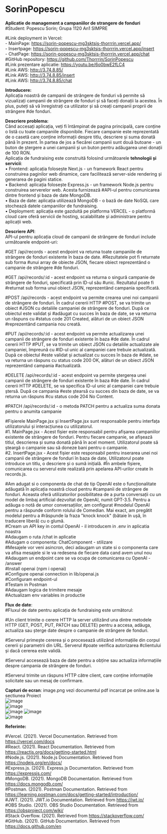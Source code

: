 # SorinPopescu
**Aplicatie de management a campaniilor de strangere de fonduri**     
#Student: Popescu Sorin; Grupa 1120 An1 SIMPRE

#Link deployment in Vercel:        
      - MainPage: https://sorin-popescu-mg3sktsis-thorrrin.vercel.app/    
      - Insertpage: https://sorin-popescu-mg3sktsis-thorrrin.vercel.app/insert     
      - ChatPage: https://sorin-popescu-mg3sktsis-thorrrin.vercel.app/chat     
#GitHub repository: https://github.com/Thorrrin/SorinPopescu    
#Link prezentare aplicatie: https://youtu.be/6o0bwE2fLC4       
#Link AWS: http://3.74.8.85/        
#Link AWS: http://3.74.8.85/insert       
#Link AWS: http://3.74.8.85/chat

**Introducere:**      
Aplicația noastră de campanii de strângere de fonduri vă permite să vizualizați campanii de strângere de fonduri și să faceți donații la acestea. În plus, puteți să vă înregistrați ca utilizator și să creați campanii proprii de strângere #de fonduri.

**Descriere problema:**    
Când accesați aplicația, veți fi întâmpinat de pagina principală, care conține o listă cu toate campaniile disponibile. Fiecare campanie este reprezentată de o casetă care conține informații despre titlu, descriere și suma donată până în prezent. În partea de jos a fiecărei campanii sunt două butoane - un buton de ștergere a unei campanii și un buton pentru adăugarea unei donații de 100 RON.    
Aplicația de fundraising este construită folosind următoarele **tehnologii și servicii**:    
•	Frontend: aplicația folosește Next.js - un framework React pentru construirea paginilor web dinamice, care facilitează server-side rendering și generarea de pagini statice.    
•	Backend: aplicația folosește Express.js - un framework Node.js pentru construirea serverelor web. Acesta furnizează #API-ul pentru comunicarea dintre frontend și baza de date MongoDB.     
•	Baza de date: aplicația utilizează MongoDB - o bază de date NoSQL care stochează datele campaniilor de fundraising.     
•	Deployment: aplicația este gazduită pe platforma VERCEL - o platformă cloud care oferă servicii de hosting, scalabilitate și administrare pentru aplicații web.


**Descriere API**:     
API-ul pentru aplicația cloud de campanii de strângere de fonduri include următoarele endpoint-uri:   

#GET /api/records - acest endpoint va returna toate campaniile de strângere de fonduri existente în baza de date. #Rezultatele pot fi returnate sub forma #unui array de obiecte JSON, fiecare obiect reprezentând o campanie de strângere #de fonduri.     

#GET /api/records/:id - acest endpoint va returna o singură campanie de strângere de fonduri, specificată prin ID-ul său #unic. Rezultatul poate fi #returnat sub forma unui obiect JSON, reprezentând campania specificată.      

#POST /api/records - acest endpoint va permite crearea unei noi campanii de strângere de fonduri. În cadrul cererii HTTP #POST, se va trimite un obiect #JSON cu detaliile campaniei de strângere de fonduri. După ce obiectul este validat și #adăugat cu succes în baza de date, se va returna un răspuns cu #status code 201 Created, alături de un obiect JSON #reprezentând campania nou creată.      

#PUT /api/records/:id - acest endpoint va permite actualizarea unei campanii de strângere de fonduri existente în baza #de date. În cadrul cererii HTTP #PUT, se va trimite un obiect JSON cu detaliile actualizate ale campaniei, împreună cu #ID-ul unic al campaniei care trebuie actualizată. După ce obiectul #este validat și actualizat cu succes în baza de #date, se va returna un răspuns cu status code 200 OK, alături de un obiect JSON reprezentând campania #actualizată.      

#DELETE /api/records/:id - acest endpoint va permite ștergerea unei campanii de strângere de fonduri existente în baza #de date. În cadrul cererii HTTP #DELETE, se va specifica ID-ul unic al campaniei care trebuie ștersă. După ce campania #este ștearsă cu succes din baza de date, se va returna un răspuns #cu status code 204 No Content.      

#PATCH /api/records/:id - o metoda PATCH pentru a actualiza suma donata pentru o anumita campanie     

#Fișierele MainPage.jsx și InsertPage.jsx sunt responsabile pentru interfața utilizatorului și interacțiunea cu utilizatorul.    
#1.	MainPage.jsx - Acest fișier este responsabil pentru afișarea campaniilor existente de strângere de fonduri. Pentru fiecare campanie, se afișează titlul, descrierea și suma donată până în acel moment. Utilizatorul poate să șteargă o campanie sau să doneze bani pentru o campanie.     
#2.	InsertPage.jsx - Acest fișier este responsabil pentru inserarea unei noi campanii de strângere de fonduri în baza de date. Utilizatorul poate introduce un titlu, o descriere și o sumă inițială.
#În ambele fișiere, comunicarea cu serverul este realizată prin apelarea API-urilor create în records.js.    

#Am adugat si o componenta de chat de tip OpenAI este o funcționalitate adăugată în aplicația noastră cloud pentru #campanii de strângere de fonduri. Aceasta oferă utilizatorilor posibilitatea de a purta conversații cu un model de limbaj artificial dezvoltat de OpenAI, numit GPT-3.5. Pentru a adăuga o notă de umor conversațiilor, am configurat #modelul OpenAI pentru a răspunde conform rolului de Comedian. Mai exact, am pregătit modelul pentru a #răspunde la fraza "knock knock" (bătaie în ușă, în traducere liberă) cu o glumă.      
#Cream un API key in contul OpenAI - il introducem in .env in aplicatia noastra      
#Adaugam o ruta /chat in aplicatie     
#Adugam o componenta: ChatComponent - stilizare      
#Mesajele vor veni asincron, deci adaugam un state si o componenta care va afisa mesajele si le va redesena de fiecare data cand avem unul nou     
#Adaugam un endpoint care se va ocupa de comunicarea cu OpenAI - /answer        
#Install openai (npm i openai)    
#Configure openai connection in lib/openai.js     
#Configuram endpoint-ul    
#Testam in Postman     
#Adaugam logica de trimitere mesaje     
#Actualizam env variables in productie     


**Flux de date**:             
#Fluxul de date pentru aplicația de fundraising este următorul:     

#Un client trimite o cerere HTTP la server utilizând una dintre metodele HTTP (GET, POST, PUT, PATCH sau DELETE) pentru a accesa, adăuga, actualiza sau șterge date despre o campanie de strângere de fonduri.      

#Serverul primește cererea și o procesează utilizând informațiile din corpul cererii și parametrii din URL. Serverul #poate verifica autorizarea #clientului și dacă cererea este validă.

#Serverul accesează baza de date pentru a obține sau actualiza informațiile despre campania de strângere de fonduri.

#Serverul trimite un răspuns HTTP către client, care conține informațiile solicitate sau un mesaj de confirmare.

**Capturi de ecran**: image.png vezi documentul pdf incarcat pe online.ase la sectiunea Proiect   
![image](https://github.com/Thorrrin/SorinPopescu/assets/131694342/25bf5397-45de-44c8-8aa0-1150be4c0839)    
![image](https://github.com/Thorrrin/SorinPopescu/assets/131694342/d7ac806c-e26b-415a-a30f-f4e2d7b8d844)    
![image](https://github.com/Thorrrin/SorinPopescu/assets/131694342/4bb39d83-892b-4830-b5fa-55c91d6bd05f)
![image](https://github.com/Thorrrin/SorinPopescu/assets/131694342/26d630da-b7ed-47e9-9581-6cb07a7c7eda)     
![image](https://github.com/Thorrrin/SorinPopescu/assets/131694342/679458d6-bd5a-43eb-9f8b-3b2f838c1847)


**Referinte:**

#Vercel. (2021). Vercel Documentation. Retrieved from https://vercel.com/docs         
#React. (2021). React Documentation. Retrieved from https://reactjs.org/docs/getting-started.html    
#Node.js. (2021). Node.js Documentation. Retrieved from https://nodejs.org/en/docs/             
#Express.js. (2021). Express.js Documentation. Retrieved from https://expressjs.com/      
#MongoDB. (2021). MongoDB Documentation. Retrieved from https://docs.mongodb.com/         
#Postman. (2021). Postman Documentation. Retrieved from https://learning.postman.com/docs/getting-started/introduction/   
#JWT. (2021). JWT.io Documentation. Retrieved from https://jwt.io/       
#OBS Studio. (2021). OBS Studio Documentation. Retrieved from https://obsproject.com/wiki/       
#Stack Overflow. (2021). Retrieved from https://stackoverflow.com/      
#GitHub. (2021). GitHub Documentation. Retrieved from https://docs.github.com/en

